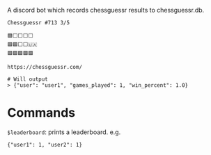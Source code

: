 A discord bot which records chessguessr results to chessguessr.db.

```
Chessguessr #713 3/5

🟩⬜⬜⬜⬜
🟩🟩⬜⬜🇺🇦
🟩🟩🟩🟩🟩

https://chessguessr.com/

# Will output
> {"user": "user1", "games_played": 1, "win_percent": 1.0}
```

# Commands

`$leaderboard`: prints a leaderboard. e.g.

```
{"user1": 1, "user2": 1}
```
